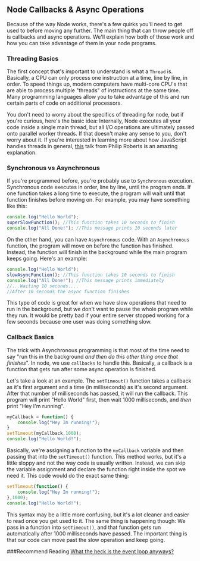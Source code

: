 ## Node Callbacks & Async Operations

Because of the way Node works, there's a few quirks you'll need to get used to before moving any further. The main thing that can throw people off is callbacks and async operations. We'll explain how both of those work and how you can take advantage of them in your node programs.  

### Threading Basics
The first concept that's important to understand is what a `Thread` is. Basically, a CPU can only process one instruction at a time, line by line, in order. To speed things up, modern computers have multi-core CPU's that are able to process multiple "threads" of instructions at the same time. Many programming languages allow you to take advantage of this and run certain parts of code on additional processors.

 You don't need to worry about the specifics of threading for node, but if you're curious, here's the basic idea: Internally, Node executes all your code inside a single main thread, but all I/O operations are ultimately passed onto parallel worker threads. If that doesn't make any sense to you, don't worry about it. If you're interested in learning more about how JavaScript handles threads in general, [this](https://www.youtube.com/watch?v=8aGhZQkoFbQ) talk from Philip Roberts is an amazing explanation.

### Synchronous vs Asynchronous
If you're programmed before, you're probably use to `Synchronous` execution. Synchronous code executes in order, line by line, until the program ends. If one function takes a long time to execute, the program will wait until that function finishes before moving on. For example, you may have something like this:

```js
console.log("Hello World");
superSlowFunction(); //This function takes 10 seconds to finish
console.log("All Done!"); //This message prints 10 seconds later
```

On the other hand, you can have `Asynchronous` code. With an `Asynchronous` function, the program will move on before the function has finished. Instead, the function will finish in the background while the main program keeps going. Here's an example:

```js
console.log("Hello World");
slowAsyncFunction(); //This function takes 10 seconds to finish
console.log("All Done!"); //This message prints immediately
//...Waiting 10 seconds....
//After 10 seconds the async function finishes
```
 This type of code is great for when we have slow operations that need to run in the background, but we don't want to pause the whole program while they run. It would be pretty bad if your entire server stopped working for a few seconds because one user was doing something slow.  

### Callback Basics
The trick with Asynchronous programming is that most of the time need to say "run this in the background *and then do this other thing once that finishes*". In node, we use `callbacks` to handle this. Basically, a callback is a function that gets run after some async operation is finished.  

Let's take a look at an example. The `setTimeout()` function takes a callback as it's first argument and a time (in milliseconds) as it's second argument. After that number of milliseconds has passed, it will run the callback. This program will print "Hello World" first, then wait 1000 milliseconds, and *then* print "Hey I'm running".

```js
myCallback = function() {
	console.log("Hey Im running!");
}
setTimeout(myCallback,1000);
console.log("Hello World!");
```

 Basically, we're assigning a function to the `myCallback` variable and then passing that into the `setTimeout()` function. This method works, but it's a little sloppy and not the way code is usually written. Instead, we can skip the variable assignment and declare the function right inside the spot we need it. This code would do the exact same thing:

```js
setTimeout(function() {
	console.log("Hey Im running!");
},1000);
console.log("Hello World!");
```

This syntax may be a little more confusing, but it's a lot cleaner and easier to read once you get used to it. The same thing is happening though: We pass in a function into `setTimeout()`, and that function gets run automatically after 1000 milliseconds have passed. The important thing is that our code can move past the slow operation and keep going.

###Recommend Reading
[What the heck is the event loop anyways?](https://www.youtube.com/watch?v=8aGhZQkoFbQ)
